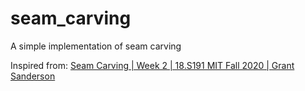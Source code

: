 # seam_carving
A simple implementation of seam carving

Inspired from: [Seam Carving | Week 2 | 18.S191 MIT Fall 2020 | Grant Sanderson](https://www.youtube.com/watch?v=rpB6zQNsbQU)
